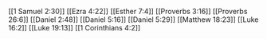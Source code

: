 [[1 Samuel 2:30]]
[[Ezra 4:22]]
[[Esther 7:4]]
[[Proverbs 3:16]]
[[Proverbs 26:6]]
[[Daniel 2:48]]
[[Daniel 5:16]]
[[Daniel 5:29]]
[[Matthew 18:23]]
[[Luke 16:2]]
[[Luke 19:13]]
[[1 Corinthians 4:2]]

